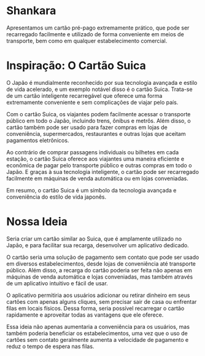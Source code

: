 # Shankara

Apresentamos um cartão pré-pago extremamente prático, que pode ser recarregado facilmente e utilizado de forma conveniente em meios de transporte, bem como em qualquer estabelecimento comercial.

# Inspiração: O Cartão Suica

O Japão é mundialmente reconhecido por sua tecnologia avançada e estilo de vida acelerado, e um exemplo notável disso é o cartão Suica. Trata-se de um cartão inteligente recarregável que oferece uma forma extremamente conveniente e sem complicações de viajar pelo país.

Com o cartão Suica, os viajantes podem facilmente acessar o transporte público em todo o Japão, incluindo trens, ônibus e metrôs. Além disso, o cartão também pode ser usado para fazer compras em lojas de conveniência, supermercados, restaurantes e outras lojas que aceitam pagamentos eletrônicos.

Ao contrário de comprar passagens individuais ou bilhetes em cada estação, o cartão Suica oferece aos viajantes uma maneira eficiente e econômica de pagar pelo transporte público e outras compras em todo o Japão. E graças à sua tecnologia inteligente, o cartão pode ser recarregado facilmente em máquinas de venda automática ou em lojas conveniadas.

Em resumo, o cartão Suica é um símbolo da tecnologia avançada e conveniência do estilo de vida japonês.

# Nossa Ideia

Seria criar um cartão similar ao Suica, que é amplamente utilizado no Japão, e para facilitar sua recarga, desenvolver um aplicativo dedicado.

O cartão seria uma solução de pagamento sem contato que pode ser usado em diversos estabelecimentos, desde lojas de conveniência até transporte público. Além disso, a recarga do cartão poderia ser feita não apenas em máquinas de venda automática e lojas conveniadas, mas também através de um aplicativo intuitivo e fácil de usar.

O aplicativo permitiria aos usuários adicionar ou retirar dinheiro em seus cartões com apenas alguns cliques, sem precisar sair de casa ou enfrentar filas em locais físicos. Dessa forma, seria possível recarregar o cartão rapidamente e aproveitar todas as vantagens que ele oferece.

Essa ideia não apenas aumentaria a conveniência para os usuários, mas também poderia beneficiar os estabelecimentos, uma vez que o uso de cartões sem contato geralmente aumenta a velocidade de pagamento e reduz o tempo de espera nas filas.
